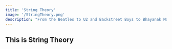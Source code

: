 ```yaml
---
title: 'String Theory'
image: '/StringTheory.png'
description: "From the Beatles to U2 and Backstreet Boys to Bhayanak Maut, String Theory is absolute music lovers delight. It aims to redefine the charm of live band performances with incredibily talented musicians showcasing their skills at singing, drums, guitar, and so on, in what is arguably the most exhilarating musical fiesta."
---
```


## This is String Theory